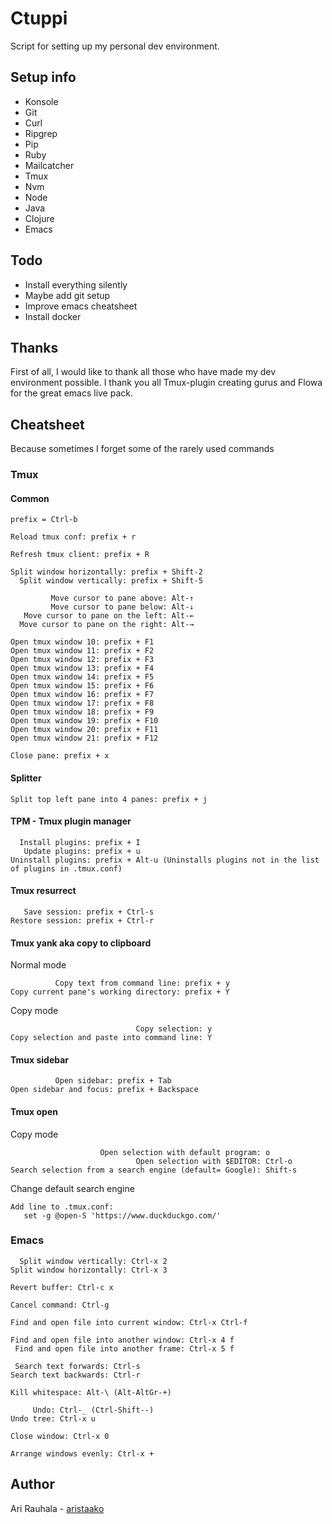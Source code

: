 # Ctuppi

Script for setting up my personal dev environment.

## Setup info

* Konsole
* Git
* Curl
* Ripgrep
* Pip
* Ruby
* Mailcatcher
* Tmux
* Nvm
* Node
* Java
* Clojure
* Emacs

## Todo

* Install everything silently
* Maybe add git setup
* Improve emacs cheatsheet
* Install docker

## Thanks

First of all, I would like to thank all those who have made my dev environment possible. I thank you all Tmux-plugin creating gurus and Flowa for the great emacs live pack.

## Cheatsheet

Because sometimes I forget some of the rarely used commands

### Tmux

#### Common

```
prefix = Ctrl-b
```

```
Reload tmux conf: prefix + r
```

```
Refresh tmux client: prefix + R
```

```
Split window horizontally: prefix + Shift-2
  Split window vertically: prefix + Shift-5
```

```
         Move cursor to pane above: Alt-↑
         Move cursor to pane below: Alt-↓
   Move cursor to pane on the left: Alt-←
  Move cursor to pane on the right: Alt-→
```

```
Open tmux window 10: prefix + F1
Open tmux window 11: prefix + F2
Open tmux window 12: prefix + F3
Open tmux window 13: prefix + F4
Open tmux window 14: prefix + F5
Open tmux window 15: prefix + F6
Open tmux window 16: prefix + F7
Open tmux window 17: prefix + F8
Open tmux window 18: prefix + F9
Open tmux window 19: prefix + F10
Open tmux window 20: prefix + F11
Open tmux window 21: prefix + F12
```

```
Close pane: prefix + x
```

#### Splitter
```
Split top left pane into 4 panes: prefix + j
```

#### TPM - Tmux plugin manager
```
  Install plugins: prefix + I
   Update plugins: prefix + u
Uninstall plugins: prefix + Alt-u (Uninstalls plugins not in the list of plugins in .tmux.conf)
```

#### Tmux resurrect
```
   Save session: prefix + Ctrl-s
Restore session: prefix + Ctrl-r
```

#### Tmux yank aka copy to clipboard

Normal mode
```
          Copy text from command line: prefix + y
Copy current pane's working directory: prefix + Y
```

Copy mode
```
                            Copy selection: y 
Copy selection and paste into command line: Y
```

#### Tmux sidebar
```
          Open sidebar: prefix + Tab
Open sidebar and focus: prefix + Backspace
```


#### Tmux open
Copy mode
```
                    Open selection with default program: o
                            Open selection with $EDITOR: Ctrl-o
Search selection from a search engine (default= Google): Shift-s
```

Change default search engine
```
Add line to .tmux.conf:
   set -g @open-S 'https://www.duckduckgo.com/'
```

### Emacs

```
  Split window vertically: Ctrl-x 2
Split window horizontally: Ctrl-x 3
```

```
Revert buffer: Ctrl-c x
```

```
Cancel command: Ctrl-g
```

```
Find and open file into current window: Ctrl-x Ctrl-f
```

```
Find and open file into another window: Ctrl-x 4 f
 Find and open file into another frame: Ctrl-x 5 f
```

```
 Search text forwards: Ctrl-s
Search text backwards: Ctrl-r
```

```
Kill whitespace: Alt-\ (Alt-AltGr-+)
```

```
     Undo: Ctrl-_ (Ctrl-Shift--)
Undo tree: Ctrl-x u
```

```
Close window: Ctrl-x 0
```

```
Arrange windows evenly: Ctrl-x +
```

## Author

Ari Rauhala - [aristaako](https://github.com/aristaako)